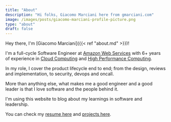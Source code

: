 ```yaml
---
title: "About"
description: "Hi folks, Giacomo Marciani here from gmarciani.com"
image: /images/posts/giacomo-marciani-profile-picture.png
type: "about"
draft: false
---
```


Hey there, I'm [Giacomo Marciani]({{< ref "about.md" >}})!

I'm a full-cycle Software Engineer at [Amazon Web Services](https://aws.amazon.com/) 
with 6+ years of experience in [Cloud Computing](https://it.wikipedia.org/wiki/Cloud_computing) 
and [High Performance Computing](https://en.wikipedia.org/wiki/High-performance_computing).

In my role, I cover the product lifecycle end to end; from the design, reviews and implementation, to security, devops and oncall.

More than anything else, what makes me a good engineer and a good leader is that I love software and the people behind it.

I'm using this website to blog about my learnings in software and leadership.

You can check my [resume here](https://drive.google.com/file/d/1OaY-SgRdnpoFySxSs_KIZ33kRZnSIfbR/view?usp=sharing) 
and [projects here](https://github.com/gmarciani).